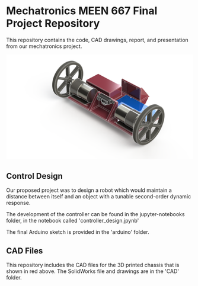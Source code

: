 # Mechatronics **MEEN 667** Final Project Repository

This repository contains the code, CAD drawings, report, and presentation from our mechatronics project.

![Final assembly](CAD/front.png)

## Control Design

Our proposed project was to design a robot which would maintain a distance between itself and an object with a tunable second-order dynamic response.

The development of the controller can be found in the jupyter-notebooks folder, in the notebook called 'controller_design.jpynb'

The final Arduino sketch is provided in the 'arduino' folder.

## CAD Files

This repository includes the CAD files for the 3D printed chassis that is shown in red above. The SolidWorks file and drawings are in the 'CAD' folder.